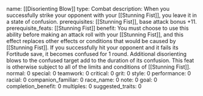 name: [[Disorienting Blow]]
type: Combat
description: When you successfully strike your opponent with your [[Stunning Fist]], you leave it in a state of confusion.
prerequisites: [[Stunning Fist]], base attack bonus +11.
prerequisite_feats: [[Stunning Fist]]
benefit: You must choose to use this ability before making an attack roll with your [[Stunning Fist]], and this effect replaces other effects or conditions that would be caused by [[Stunning Fist]]. If you successfully hit your opponent and it fails its Fortitude save, it becomes confused for 1 round. Additional disorienting blows to the confused target add to the duration of its confusion. This feat is otherwise subject to all of the limits and conditions of [[Stunning Fist]].
normal: 0
special: 0
teamwork: 0
critical: 0
grit: 0
style: 0
performance: 0
racial: 0
companion_familiar: 0
race_name: 0
note: 0
goal: 0
completion_benefit: 0
multiples: 0
suggested_traits: 0

